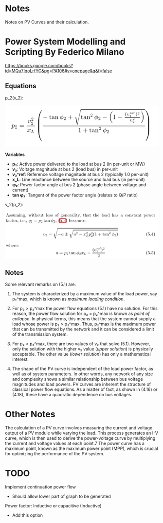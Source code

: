 # Notes
Notes on PV Curves and their calculation.

# **Power System Modelling and Scripting** By Federico Milano
https://books.google.com/books?id=MQu7IqoLrfYC&pg=PA106#v=onepage&q&f=false

## Equations
p_2(v_2):

![Equation 1](equation1.png)

**Variables**
- **p₂**: Active power delivered to the load at bus 2 (in per-unit or MW)
- **v₂**: Voltage magnitude at bus 2 (load bus) in per-unit
- **v₂^ref**: Reference voltage magnitude at bus 2 (typically 1.0 per-unit)
- **x_L**: Line reactance between the source and load bus (in per-unit)
- **φ₂**: Power factor angle at bus 2 (phase angle between voltage and current)
- **tan φ₂**: Tangent of the power factor angle (relates to Q/P ratio)

v_2(p_2):

![Equation 2](equation2.png)

## Notes
Some relevant remarks on (5.1) are:

1. The system is characterized by a maximum value of the load power, say p₂^max, which is known as *maximum loading condition*.

2. For p₂ > p₂^max the power flow equations (5.1) have no solution. For this reason, the power flow solution for p₂ = p₂^max is known as *point of collapse*. In physical terms, this means that the system cannot supply a load whose power is p₂ > p₂^max. Thus, p₂^max is the maximum power that can be transmitted by the network and it can be considered a limit of the transmission system.

3. For p₂ < p₂^max, there are two values of v₂ that solve (5.1). However, only the solution with the higher v₂ value (*upper solution*) is physically acceptable. The other value (*lower solution*) has only a mathematical interest.

4. The shape of the PV curve is independent of the load power factor, as well as of system parameters. In other words, any network of any size and complexity shows a similar relationship between bus voltage magnitudes and load powers. PV curves are inherent the structure of classical power flow equations. As a matter of fact, as shown in (4.16) or (4.18), these have a quadratic dependence on bus voltages.

# Other Notes

The calculation of a PV curve involves measuring the current and voltage output of a PV module while varying the load. This process generates an I-V curve, which is then used to derive the power-voltage curve by multiplying the current and voltage values at each point.7 The power curve has a maximum point, known as the maximum power point (MPP), which is crucial for optimizing the performance of the PV system.

# TODO

Implement continuation power flow
 - Should allow lower part of graph to be generated

Power factor: Inductive or capacitive (Inductive)
 - Add this option
